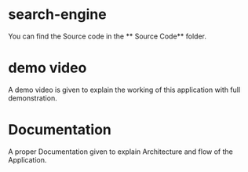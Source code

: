 # search-engine

You can find the Source code in the ** Source Code** folder.

# demo video

A demo video is given to explain the working of this application with full demonstration.



# Documentation

A proper Documentation given to explain Architecture and flow of the Application.
